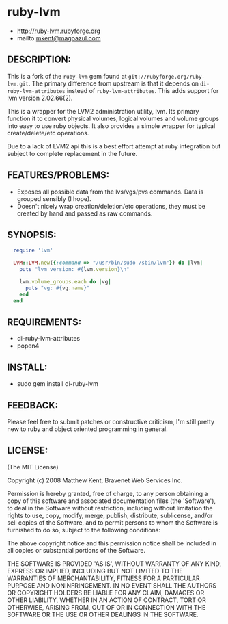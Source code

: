 # ruby-lvm

* http://ruby-lvm.rubyforge.org
* mailto:mkent@magoazul.com

## DESCRIPTION:
This is a fork of the `ruby-lvm` gem found at `git://rubyforge.org/ruby-lvm.git`.
The primary difference from upstream is that it depends on
`di-ruby-lvm-attributes` instead of `ruby-lvm-attributes`. This adds support for lvm
version 2.02.66(2).


This is a wrapper for the LVM2 administration utility, lvm. Its primary
function it to convert physical volumes, logical volumes and volume groups
into easy to use ruby objects. It also provides a simple wrapper for typical
create/delete/etc operations.

Due to a lack of LVM2 api this is a best effort attempt at ruby integration but
subject to complete replacement in the future.

## FEATURES/PROBLEMS:

* Exposes all possible data from the lvs/vgs/pvs commands. Data is grouped
  sensibly (I hope).
* Doesn't nicely wrap creation/deletion/etc operations, they must be created
  by hand and passed as raw commands.

## SYNOPSIS:

```ruby
  require 'lvm'

  LVM::LVM.new({:command => "/usr/bin/sudo /sbin/lvm"}) do |lvm|
    puts "lvm version: #{lvm.version}\n"

    lvm.volume_groups.each do |vg|
      puts "vg: #{vg.name}"
    end
  end
```

## REQUIREMENTS:

* di-ruby-lvm-attributes
* popen4 

## INSTALL:

* sudo gem install di-ruby-lvm 

## FEEDBACK:

Please feel free to submit patches or constructive criticism, I'm still pretty
new to ruby and object oriented programming in general.

## LICENSE:

(The MIT License)

Copyright (c) 2008 Matthew Kent, Bravenet Web Services Inc. 

Permission is hereby granted, free of charge, to any person obtaining
a copy of this software and associated documentation files (the
'Software'), to deal in the Software without restriction, including
without limitation the rights to use, copy, modify, merge, publish,
distribute, sublicense, and/or sell copies of the Software, and to
permit persons to whom the Software is furnished to do so, subject to
the following conditions:

The above copyright notice and this permission notice shall be
included in all copies or substantial portions of the Software.

THE SOFTWARE IS PROVIDED 'AS IS', WITHOUT WARRANTY OF ANY KIND,
EXPRESS OR IMPLIED, INCLUDING BUT NOT LIMITED TO THE WARRANTIES OF
MERCHANTABILITY, FITNESS FOR A PARTICULAR PURPOSE AND NONINFRINGEMENT.
IN NO EVENT SHALL THE AUTHORS OR COPYRIGHT HOLDERS BE LIABLE FOR ANY
CLAIM, DAMAGES OR OTHER LIABILITY, WHETHER IN AN ACTION OF CONTRACT,
TORT OR OTHERWISE, ARISING FROM, OUT OF OR IN CONNECTION WITH THE
SOFTWARE OR THE USE OR OTHER DEALINGS IN THE SOFTWARE.
